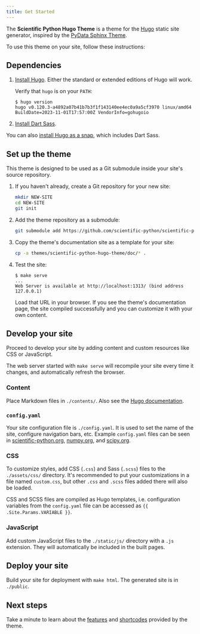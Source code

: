 ```yaml
---
title: Get Started
---
```


The **Scientific Python Hugo Theme** is a theme for the [Hugo](https://gohugo.io) static site generator, inspired by the [PyData Sphinx Theme](https://pydata-sphinx-theme.readthedocs.io/en/latest/).

To use this theme on your site, follow these instructions:

## Dependencies

1. [Install Hugo](https://gohugo.io/installation/). Either the standard or extended editions of Hugo will work.

   Verify that `hugo` is on your `PATH`:

   ```
   $ hugo version
   hugo v0.120.3-a4892a07b41b7b3f1f143140ee4ec0a9a5cf3970 linux/amd64 BuildDate=2023-11-01T17:57:00Z VendorInfo=gohugoio
   ```

2. [Install Dart Sass](https://gohugo.io/hugo-pipes/transpile-sass-to-css/#dart-sass).

You can also [install Hugo as a snap](https://gohugo.io/installation/linux/#snap), which includes Dart Sass.

## Set up the theme

This theme is designed to be used as a Git submodule inside your site's source repository.

1. If you haven't already, create a Git repository for your new site:

   ```sh
   mkdir NEW-SITE
   cd NEW-SITE
   git init
   ```

2. Add the theme repository as a submodule:

   ```sh
   git submodule add https://github.com/scientific-python/scientific-python-hugo-theme themes/scientific-python-hugo-theme
   ```

3. Copy the theme's documentation site as a template for your site:

   ```sh
   cp -a themes/scientific-python-hugo-theme/doc/* .
   ```

4. Test the site:

   ```
   $ make serve
   ...
   Web Server is available at http://localhost:1313/ (bind address 127.0.0.1)
   ```

   Load that URL in your browser. If you see the theme's documentation page, the site compiled successfully and you can customize it with your own content.

## Develop your site

Proceed to develop your site by adding content and custom resources like CSS or JavaScript.

The web server started with `make serve` will recompile your site every time it changes, and automatically refresh the browser.

### Content

Place Markdown files in `./contents/`. Also see the [Hugo documentation](https://gohugo.io/content-management/organization/).

### `config.yaml`

Your site configuration file is `./config.yaml`. It is used to set the name of the site, configure navigation bars, etc.
Example `config.yaml` files can be seen in [scientific-python.org](https://github.com/scientific-python/scientific-python.org/blob/main/config.yaml), [numpy.org](https://github.com/numpy/numpy.org/blob/main/config.yaml.in), and [scipy.org](https://github.com/scientific-python/scientific-python.org/blob/main/config.yaml).

### CSS

To customize styles, add CSS (`.css`) and Sass (`.scss`) files to the `./assets/css/` directory.
It's recommended to put your customizations in a file named `custom.css`, but other `.css` and `.scss` files added there will also be loaded.

CSS and SCSS files are compiled as Hugo templates, i.e. configuration variables from the `config.yaml` file can be accessed as `{{ .Site.Params.VARIABLE }}`.

### JavaScript

Add custom JavaScript files to the `./static/js/` directory with a `.js` extension. They will automatically be included in the built pages.

## Deploy your site

Build your site for deployment with `make html`. The generated site is in `./public`.

## Next steps

Take a minute to learn about the [features](features) and [shortcodes](shortcodes) provided by the theme.
